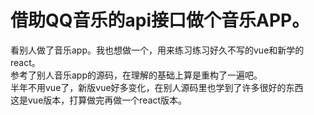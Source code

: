 # 借助QQ音乐的api接口做个音乐APP。
  看别人做了音乐app。我也想做一个，用来练习练习好久不写的vue和新学的react。<br>
  参考了别人音乐app的源码，在理解的基础上算是重构了一遍吧。<br>
  半年不用vue了，新版vue好多变化，在别人源码里也学到了许多很好的东西<br>
  这是vue版本，打算做完再做一个react版本。<br>
  




